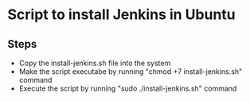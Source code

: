 # Script to install Jenkins in Ubuntu

## Steps

- Copy the install-jenkins.sh file into the system
- Make the script executabe by running "chmod +7 install-jenkins.sh" command
- Execute the script by running "sudo ./install-jenkins.sh" command

